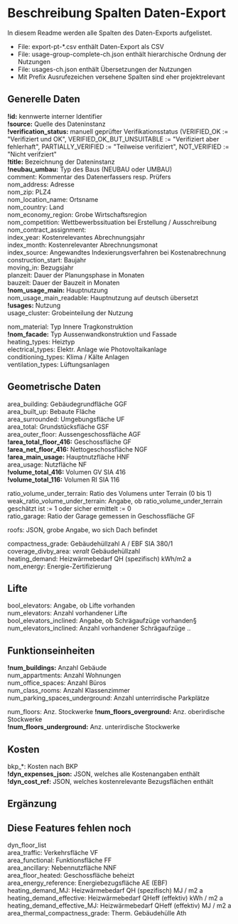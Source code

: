 # Beschreibung Spalten Daten-Export
In diesem Readme werden alle Spalten des Daten-Exports aufgelistet.
- File: export-pt-*.csv enthält Daten-Export als CSV
- File: usage-group-complete-ch.json enthält hierarchische Ordnung der Nutzungen
- File: usages-ch.json enthält Übersetzungen der Nutzungen
- Mit Prefix Ausrufezeichen versehene Spalten sind eher projektrelevant

## Generelle Daten
**!id:** kennwerte interner Identifier\
**!source:** Quelle des Dateninstanz\
**!verification_status:** manuell geprüfter Verifikationsstatus (VERIFIED_OK := "Verifiziert und OK", VERIFIED_OK_BUT_UNSUITABLE := "Verifiziert aber fehlerhaft", PARTIALLY_VERIFIED := "Teilweise verifiziert", NOT_VERIFIED := "Nicht verifziert"\
**!title:** Bezeichnung der Dateninstanz\
**!neubau_umbau:** Typ des Baus (NEUBAU oder UMBAU)\
comment: Kommentar des Datenerfassers resp. Prüfers\
nom_address: Adresse\
nom_zip: PLZ4\
nom_location_name: Ortsname\
nom_country: Land\
nom_economy_region: Grobe Wirtschaftsregion\
nom_competition: Wettbewerbssituation bei Erstellung / Ausschreibung\
nom_contract_assignment: \
index_year: Kostenrelevantes Abrechnungsjahr\
index_month: Kostenrelevanter Abrechnungsmonat\
index_source: Angewandtes Indexierungsverfahren bei Kostenabrechnung\
construction_start: Baujahr\
moving_in: Bezugsjahr\
planzeit: Dauer der Planungsphase in Monaten\
bauzeit: Dauer der Bauzeit in Monaten\
**!nom_usage_main:** Hauptnutzung\
nom_usage_main_readable: Hauptnutzung auf deutsch übersetzt\
**!usages:** Nutzung\
usage_cluster: Grobeinteilung der Nutzung

nom_material: Typ Innere Tragkonstruktion\
**!nom_facade:** Typ Aussenwandkonstruktion und Fassade\
heating_types: Heiztyp\
electrical_types: Elektr. Anlage wie Photovoltaikanlage\
conditioning_types: Klima / Kälte Anlagen\
ventilation_types: Lüftungsanlagen

## Geometrische Daten
area_building: Gebäudegrundfläche GGF\
area_built_up: Bebaute Fläche\
area_surrounded: Umgebungsfläche UF\
area_total: Grundstücksfläche GSF\
area_outer_floor: Aussengeschossfläche AGF\
**!area_total_floor_416:** Geschossfläche GF\
**!area_net_floor_416:** Nettogeschossfläche NGF\
**!area_main_usage:** Hauptnutzfläche HNF\
area_usage: Nutzfläche NF\
**!volume_total_416:** Volumen GV SIA 416\
**!volume_total_116:** Volumen RI SIA 116

ratio_volume_under_terrain: Ratio des Volumens unter Terrain (0 bis 1)\
weak_ratio_volume_under_terrain: Angabe, ob ratio_volume_under_terrain geschätzt ist := 1 oder sicher ermittelt := 0\
ratio_garage: Ratio der Garage gemessen in Geschossfläche GF

roofs: JSON, grobe Angabe, wo sich Dach befindet

compactness_grade: Gebäudehüllzahl A / EBF SIA 380/1\
coverage_divby_area: *veralt* Gebäudehüllzahl\
heating_demand: Heizwärmebedarf QH (spezifisch) kWh/m2 a\
nom_energy: Energie-Zertifizierung

## Lifte
bool_elevators: Angabe, ob Lifte vorhanden\
num_elevators: Anzahl vorhandener Lifte\
bool_elevators_inclined: Angabe, ob Schrägaufzüge vorhanden§\
num_elevators_inclined:  Anzahl vorhandener Schrägaufzüge
..

## Funktionseinheiten
**!num_buildings:** Anzahl Gebäude\
num_appartments: Anzahl Wohnungen\
num_office_spaces: Anzahl Büros\
num_class_rooms: Anzahl Klassenzimmer\
num_parking_spaces_underground: Anzahl unterrirdische Parkplätze

num_floors: Anz. Stockwerke
**!num_floors_overground:** Anz. oberirdische Stockwerke\
**!num_floors_underground:** Anz. unterirdische Stockwerke

## Kosten
bkp_*: Kosten nach BKP\
**!dyn_expenses_json:** JSON, welches alle Kostenangaben enthält\
**!dyn_cost_ref:** JSON, welches kostenrelevante Bezugsflächen enthält

## Ergänzung
## Diese Features fehlen noch
dyn_floor_list\
area_traffic: Verkehrsfläche VF\
area_functional: Funktionsfläche FF\
area_ancillary: Nebennutzfläche NNF\
area_floor_heated: Geschossfläche beheizt\
area_energy_reference: Energiebezugsfläche AE (EBF)\
heating_demand_MJ: Heizwärmebedarf QH (spezifisch) MJ / m2 a\
heating_demand_effective: Heizwärmebedarf QHeff (effektiv) kWh / m2 a\
heating_demand_effective_MJ: Heizwärmebedarf QHeff (effektiv) MJ / m2 a\
area_thermal_compactness_grade: Therm. Gebäudehülle Ath

